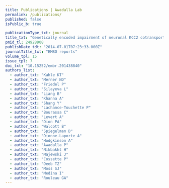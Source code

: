 ```yaml
---
title: Publications | Awadalla Lab
permalink: /publications/
published: false
isPublic_b: true

publicationType_txt: journal
title_txt: "Genetically encoded impairment of neuronal KCC2 cotransporter function in human idiopathic generalized epilepsy."
pmid_tl: 24928908
publishDate_tdt: "2014-07-01T07:23:33.000Z"
journalTitle_txt: "EMBO reports"
volume_tpl: 15
issue_tpl: 7
doi_txt: "10.15252/embr.201438840"
authors_list: 
  - author_txt: "Kahle KT"
  - author_txt: "Merner ND"
  - author_txt: "Friedel P"
  - author_txt: "Silayeva L"
  - author_txt: "Liang B"
  - author_txt: "Khanna A"
  - author_txt: "Shang Y"
  - author_txt: "Lachance-Touchette P"
  - author_txt: "Bourassa C"
  - author_txt: "Levert A"
  - author_txt: "Dion PA"
  - author_txt: "Walcott B"
  - author_txt: "Spiegelman D"
  - author_txt: "Dionne-Laporte A"
  - author_txt: "Hodgkinson A"
  - author_txt: "Awadalla P"
  - author_txt: "Nikbakht H"
  - author_txt: "Majewski J"
  - author_txt: "Cossette P"
  - author_txt: "Deeb TZ"
  - author_txt: "Moss SJ"
  - author_txt: "Medina I"
  - author_txt: "Rouleau GA"
---
```

